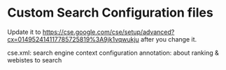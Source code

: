 # Custom Search Configuration files

Update it to https://cse.google.com/cse/setup/advanced?cx=014952414117785725819%3A9jk1vqwukju
after you change it.

cse.xml: search engine context configuration
annotation: about ranking & webistes to search